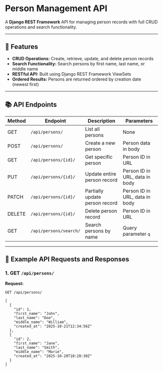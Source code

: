 # Person Management API

A **Django REST Framework** API for managing person records with full CRUD operations and search functionality.

---

## 🚀 Features

- **CRUD Operations:** Create, retrieve, update, and delete person records  
- **Search Functionality:** Search persons by first name, last name, or middle name  
- **RESTful API:** Built using Django REST Framework ViewSets  
- **Ordered Results:** Persons are returned ordered by creation date (newest first)

---

## 📚 API Endpoints

| Method | Endpoint                | Description                  | Parameters |
|--------|-------------------------|------------------------------|------------|
| GET    | `/api/persons/`         | List all persons             | None       |
| POST   | `/api/persons/`         | Create a new person          | Person data in body |
| GET    | `/api/persons/{id}/`    | Get specific person          | Person ID in URL |
| PUT    | `/api/persons/{id}/`    | Update entire person record  | Person ID in URL, data in body |
| PATCH  | `/api/persons/{id}/`    | Partially update person record | Person ID in URL, data in body |
| DELETE | `/api/persons/{id}/`    | Delete person record         | Person ID in URL |
| GET    | `/api/persons/search/`  | Search persons by name       | Query parameter `q` |

---

## 📝 Example API Requests and Responses

### 1. **GET** `/api/persons/`
**Request:**
```http
GET /api/persons/

[
  {
    "id": 1,
    "first_name": "John",
    "last_name": "Doe",
    "middle_name": "William",
    "created_at": "2025-10-21T12:34:56Z"
  },
  {
    "id": 2,
    "first_name": "Jane",
    "last_name": "Smith",
    "middle_name": "Marie",
    "created_at": "2025-10-20T10:20:30Z"
  }
]
